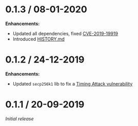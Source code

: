 # 0.1.3 / 08-01-2020

**Enhancements:**
- Updated all dependencies, fixed [CVE-2019-19919](https://github.com/advisories/GHSA-w457-6q6x-cgp9)
- Introduced [HISTORY.md](HISTORY.md)

# 0.1.2 / 24-12-2019

**Enhancements:**
- Updated `secp256k1` lib to fix a [Timing Attack vulnerability](https://app.snyk.io/vuln/SNYK-JS-ELLIPTIC-511941)

# 0.1.1 / 20-09-2019

*Initial release*
